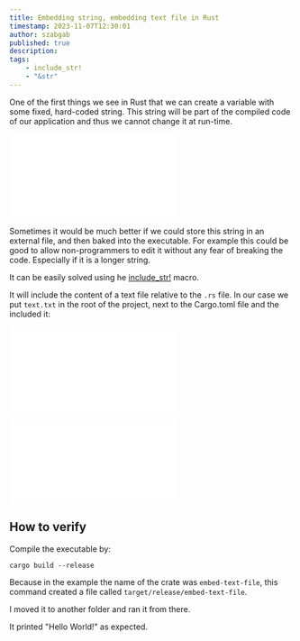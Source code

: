 ```yaml
---
title: Embedding string, embedding text file in Rust
timestamp: 2023-11-07T12:30:01
author: szabgab
published: true
description:
tags:
    - include_str!
    - "&str"
---
```


One of the first things we see in Rust that we can create a variable with some fixed, hard-coded string.
This string will be part of the compiled code of our application and thus we cannot change it at run-time.

![](examples/embedded-string/src/main.rs)

Sometimes it would be much better if we could store this string in an external file, and then baked into the executable.
For example this could be good to allow non-programmers to edit it without any fear of breaking the code.
Especially if it is a longer string.

It can be easily solved using he [include_str!](https://doc.rust-lang.org/std/macro.include_str.html) macro.

It will include the content of a text file relative to the `.rs` file. In our case we put `text.txt` in the root
of the project, next to the Cargo.toml file and the included it:

![](examples/embed-text-file/text.txt)

![](examples/embed-text-file/src/main.rs)


## How to verify


Compile the executable by:

```
cargo build --release
```

Because in the example the name of the crate was `embed-text-file`, this command created a file called `target/release/embed-text-file`.

I moved it to another folder and ran it from there.

It printed "Hello World!" as expected.



